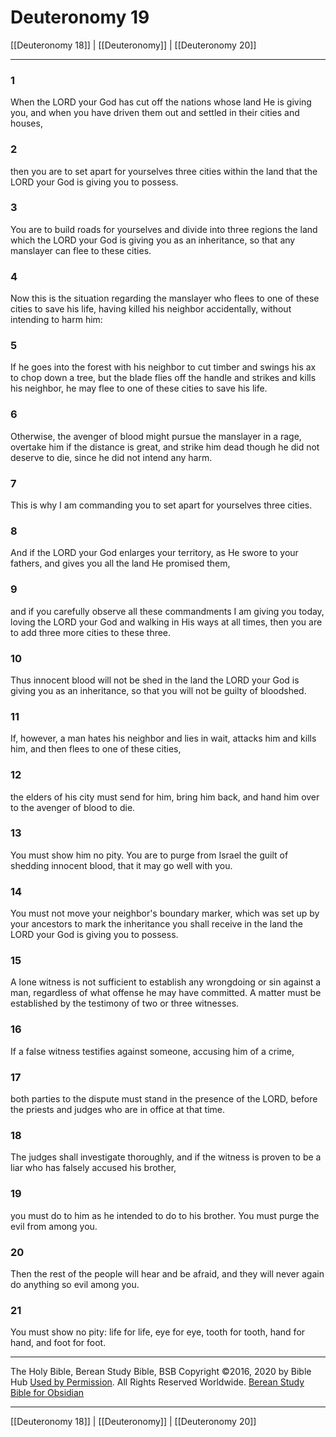 # Deuteronomy 19

[[Deuteronomy 18]] | [[Deuteronomy]] | [[Deuteronomy 20]]

---

### 1
When the LORD your God has cut off the nations whose land He is giving you, and when you have driven them out and settled in their cities and houses,

### 2
then you are to set apart for yourselves three cities within the land that the LORD your God is giving you to possess.

### 3
You are to build roads for yourselves and divide into three regions the land which the LORD your God is giving you as an inheritance, so that any manslayer can flee to these cities.

### 4
Now this is the situation regarding the manslayer who flees to one of these cities to save his life, having killed his neighbor accidentally, without intending to harm him:

### 5
If he goes into the forest with his neighbor to cut timber and swings his ax to chop down a tree, but the blade flies off the handle and strikes and kills his neighbor, he may flee to one of these cities to save his life.

### 6
Otherwise, the avenger of blood might pursue the manslayer in a rage, overtake him if the distance is great, and strike him dead though he did not deserve to die, since he did not intend any harm.

### 7
This is why I am commanding you to set apart for yourselves three cities.

### 8
And if the LORD your God enlarges your territory, as He swore to your fathers, and gives you all the land He promised them,

### 9
and if you carefully observe all these commandments I am giving you today, loving the LORD your God and walking in His ways at all times, then you are to add three more cities to these three.

### 10
Thus innocent blood will not be shed in the land the LORD your God is giving you as an inheritance, so that you will not be guilty of bloodshed.

### 11
If, however, a man hates his neighbor and lies in wait, attacks him and kills him, and then flees to one of these cities,

### 12
the elders of his city must send for him, bring him back, and hand him over to the avenger of blood to die.

### 13
You must show him no pity. You are to purge from Israel the guilt of shedding innocent blood, that it may go well with you.

### 14
You must not move your neighbor's boundary marker, which was set up by your ancestors to mark the inheritance you shall receive in the land the LORD your God is giving you to possess.

### 15
A lone witness is not sufficient to establish any wrongdoing or sin against a man, regardless of what offense he may have committed. A matter must be established by the testimony of two or three witnesses.

### 16
If a false witness testifies against someone, accusing him of a crime,

### 17
both parties to the dispute must stand in the presence of the LORD, before the priests and judges who are in office at that time.

### 18
The judges shall investigate thoroughly, and if the witness is proven to be a liar who has falsely accused his brother,

### 19
you must do to him as he intended to do to his brother. You must purge the evil from among you.

### 20
Then the rest of the people will hear and be afraid, and they will never again do anything so evil among you.

### 21
You must show no pity: life for life, eye for eye, tooth for tooth, hand for hand, and foot for foot.

---

The Holy Bible, Berean Study Bible, BSB
Copyright ©2016, 2020 by Bible Hub
[Used by Permission](https://berean.bible/terms.htm). All Rights Reserved Worldwide.
[Berean Study Bible for Obsidian](https://github.com/gapmiss/berean-study-bible-for-obsidian)

---

[[Deuteronomy 18]] | [[Deuteronomy]] | [[Deuteronomy 20]]

